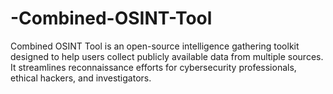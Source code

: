 # -Combined-OSINT-Tool
Combined OSINT Tool is an open-source intelligence gathering toolkit designed to help users collect publicly available data from multiple sources. It streamlines reconnaissance efforts for cybersecurity professionals, ethical hackers, and investigators.

